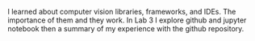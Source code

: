 I learned about computer vision libraries, frameworks, and IDEs.
The importance of them and they work.
In Lab 3 I explore github and jupyter notebook then a summary of my experience with the github repository.
